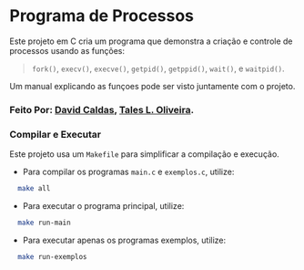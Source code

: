# Programa de Processos

Este projeto em C cria um programa que demonstra a criação e controle de processos usando as funções:

> `fork()`, `execv()`, `execve()`, `getpid()`, `getppid()`, `wait()`, e `waitpid()`.

Um manual explicando as funçoes pode ser visto juntamente com o projeto.

### Feito Por: [David Caldas](https://github.com/caldasdv), [Tales L. Oliveira](https://github.com/TalesLimaOliveira).


### Compilar e Executar

Este projeto usa um `Makefile` para simplificar a compilação e execução. 

- Para compilar os programas `main.c` e `exemplos.c`, utilize:
```bash
  make all
```

- Para executar o programa principal, utilize:
```bash
  make run-main
```

- Para executar apenas os programas exemplos, utilize:
```bash
  make run-exemplos
```
